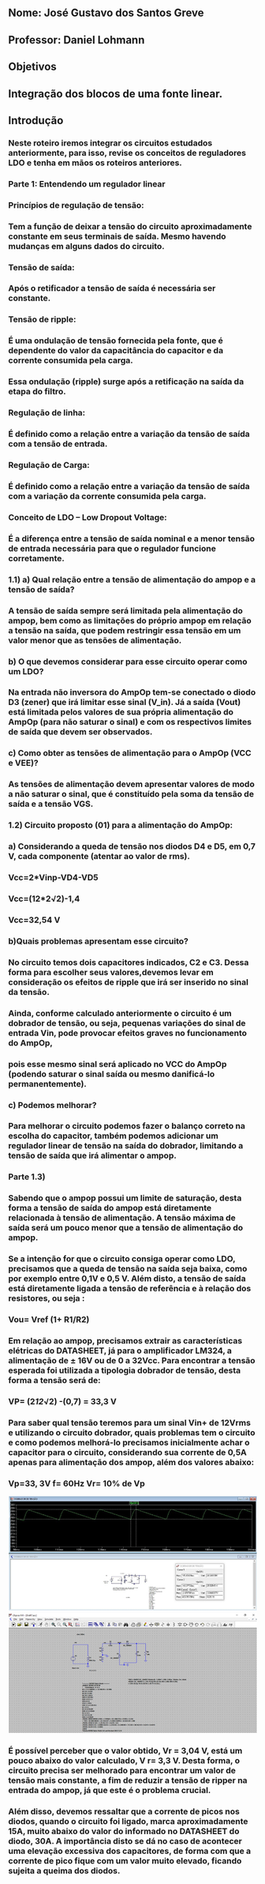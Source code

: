 ## Nome: José Gustavo dos Santos Greve 
## Professor: Daniel Lohmann 

## Objetivos
## Integração dos blocos de uma fonte linear.

## Introdução 
### Neste roteiro iremos integrar os circuitos estudados anteriormente, para isso, revise os conceitos de reguladores LDO e tenha em mãos os roteiros anteriores. 

### Parte 1: Entendendo um regulador linear
### Princípios de regulação de tensão:
### Tem a função de deixar a tensão do circuito aproximadamente constante em seus terminais de saída. Mesmo havendo mudanças em alguns dados do circuito.
### Tensão de saída:
### Após o retificador a tensão de saída é necessária ser constante.
### Tensão de ripple: 
### É uma ondulação de tensão fornecida pela fonte, que é dependente do valor da capacitância do capacitor e da corrente consumida pela carga.
### Essa ondulação (ripple) surge após a retificação na saída da etapa do filtro.
### Regulação de linha: 
### É definido como a relação entre a variação da tensão de saída com a tensão de entrada.
### Regulação de Carga: 
### É definido como a relação entre a variação da tensão de saída com a variação da corrente consumida pela carga.
### Conceito de LDO – Low Dropout Voltage: 
### É a diferença entre a tensão de saída nominal e a menor tensão de entrada necessária para que o regulador funcione corretamente.
### 1.1) a)	Qual relação entre a tensão de alimentação do ampop e a tensão de saída? 
### A tensão de saída sempre será limitada pela alimentação do ampop, bem como as limitações do próprio ampop em relação a tensão na saída, que podem restringir essa tensão em um valor menor que as tensões de alimentação.
### b) O que devemos considerar para esse circuito operar como um LDO?
### Na entrada não inversora do AmpOp tem-se conectado o diodo D3 (zener) que irá limitar esse sinal (V_in). Já a saída (Vout)  está limitada pelos valores de sua própria alimentação do AmpOp (para não saturar o sinal) e com os respectivos limites de saída que devem ser observados.
### c) Como obter as tensões de alimentação para o AmpOp (VCC e VEE)?
### As tensões de alimentação devem apresentar valores de modo a não saturar o sinal, que é constituído pela soma da tensão de saída e a tensão VGS.
### 1.2) Circuito proposto (01) para a alimentação do AmpOp:
### a) Considerando a queda de tensão nos diodos D4 e D5, em 0,7 V, cada componente (atentar ao valor de rms).
### Vcc=2*Vinp-VD4-VD5
### Vcc=(12*2√2)-1,4
### Vcc=32,54 V
### b)Quais problemas apresentam esse circuito? 
### No circuito temos dois capacitores indicados, C2 e C3. Dessa forma para escolher seus valores,devemos levar em consideração os efeitos de ripple que irá ser inserido no sinal da tensão. 
### Ainda, conforme calculado anteriormente o circuito é um dobrador de tensão, ou seja, pequenas variações do sinal de entrada Vin, pode provocar efeitos graves no funcionamento do AmpOp,
### pois esse mesmo sinal será aplicado no VCC do AmpOp (podendo saturar o sinal saída ou mesmo danificá-lo permanentemente).
### c) Podemos melhorar?
### Para melhorar o circuito podemos fazer o balanço correto na escolha do capacitor, também podemos adicionar um regulador linear de tensão na saída do dobrador, limitando a tensão de saída que irá alimentar o ampop.
### Parte 1.3)
### Sabendo que o ampop possui um limite de saturação, desta forma a tensão de saída do ampop está diretamente relacionada à tensão de alimentação. A tensão máxima de saída será um pouco menor que a tensão de alimentação  do ampop.
### Se a intenção for que o circuito consiga operar como LDO, precisamos que a queda de tensão na saída seja baixa, como por exemplo entre 0,1V e 0,5 V. Além disto, a tensão de saída está diretamente ligada a tensão de referência e à relação dos resistores, ou seja :
### Vou= Vref (1+ R1/R2)
### Em relação ao ampop, precisamos extrair as características elétricas do DATASHEET, já para o amplificador LM324, a alimentação de ± 16V ou de 0 a 32Vcc. Para encontrar a tensão esperada foi utilizada a tipologia dobrador de tensão, desta forma a tensão será de:
### VP= (2*12*√2) -(0,7) = 33,3 V
### Para saber  qual tensão teremos para um sinal Vin+ de 12Vrms e utilizando o circuito dobrador, quais problemas tem o circuito e como podemos melhorá-lo precisamos inicialmente achar o capacitor para o circuito, considerando sua corrente de 0,5A apenas para alimentação dos ampop, além dos valores abaixo:
### Vp=33, 3V   f= 60Hz   Vr= 10% de Vp
![figura01](https://github.com/JoseGustavoGreve/ELN22104_2020_2/blob/prof-lohmann-Alunos_01/Jose%20Gustavo%20Greve/Atividade%204.md/image.png)
![figura2](https://github.com/JoseGustavoGreve/ELN22104_2020_2/blob/prof-lohmann-Alunos_01/Jose%20Gustavo%20Greve/Atividade%204/image.png)
### É possível perceber que o valor obtido, Vr = 3,04 V, está um pouco abaixo do valor calculado, V r= 3,3 V. Desta forma, o circuito precisa ser melhorado para encontrar um valor de tensão mais constante, a fim de reduzir a tensão de ripper na entrada do ampop, já que este é o problema crucial.
### Além disso, devemos ressaltar que a corrente de picos nos diodos, quando o circuito foi ligado, marca aproximadamente 15A, muito abaixo do valor do informado no DATASHEET do  diodo, 30A. A importância disto se dá no caso de acontecer uma elevação excessiva dos capacitores, de forma com que a corrente de pico fique com um valor muito elevado, ficando sujeita a queima dos diodos.





